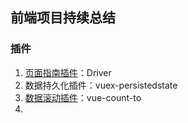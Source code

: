## 前端项目持续总结

### 插件

1. [页面指南插件](https://kamranahmed.info/driver.js/#single-element-no-popover)：Driver
2. 数据持久化插件：vuex-persistedstate
3. [数据滚动插件](https://www.cnblogs.com/tuspring/p/9801603.html)：vue-count-to
4. 

